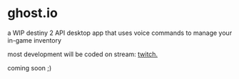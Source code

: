 # ghost.io
a WIP destiny 2 API desktop app that uses voice commands to manage your in-game inventory





most development will be coded on stream: [twitch.](https://www.twitch.tv/makozort) 

coming soon ;)
